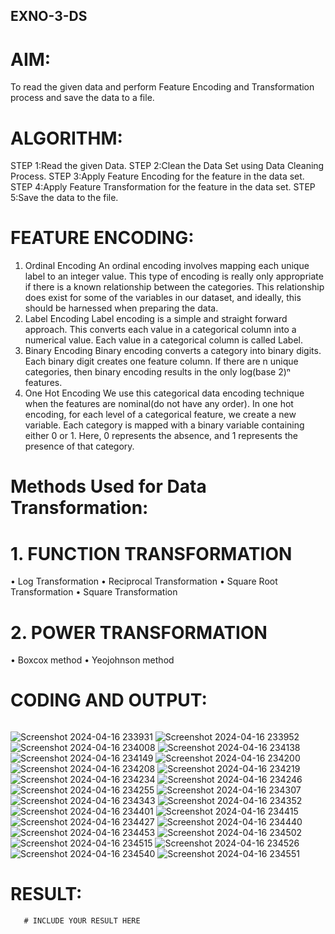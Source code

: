 ## EXNO-3-DS

# AIM:
To read the given data and perform Feature Encoding and Transformation process and save the data to a file.

# ALGORITHM:
STEP 1:Read the given Data.
STEP 2:Clean the Data Set using Data Cleaning Process.
STEP 3:Apply Feature Encoding for the feature in the data set.
STEP 4:Apply Feature Transformation for the feature in the data set.
STEP 5:Save the data to the file.

# FEATURE ENCODING:
1. Ordinal Encoding
An ordinal encoding involves mapping each unique label to an integer value. This type of encoding is really only appropriate if there is a known relationship between the categories. This relationship does exist for some of the variables in our dataset, and ideally, this should be harnessed when preparing the data.
2. Label Encoding
Label encoding is a simple and straight forward approach. This converts each value in a categorical column into a numerical value. Each value in a categorical column is called Label.
3. Binary Encoding
Binary encoding converts a category into binary digits. Each binary digit creates one feature column. If there are n unique categories, then binary encoding results in the only log(base 2)ⁿ features.
4. One Hot Encoding
We use this categorical data encoding technique when the features are nominal(do not have any order). In one hot encoding, for each level of a categorical feature, we create a new variable. Each category is mapped with a binary variable containing either 0 or 1. Here, 0 represents the absence, and 1 represents the presence of that category.

# Methods Used for Data Transformation:
  # 1. FUNCTION TRANSFORMATION
• Log Transformation
• Reciprocal Transformation
• Square Root Transformation
• Square Transformation
  # 2. POWER TRANSFORMATION
• Boxcox method
• Yeojohnson method

# CODING AND OUTPUT:
```python
```
![Screenshot 2024-04-16 233931](https://github.com/23004027/EXNO-3-DS/assets/138956447/f1180b33-10c2-4ebf-8cad-516a2120cf0b)
![Screenshot 2024-04-16 233952](https://github.com/23004027/EXNO-3-DS/assets/138956447/945159b6-2041-4b41-b602-60156b75de98)
![Screenshot 2024-04-16 234008](https://github.com/23004027/EXNO-3-DS/assets/138956447/93608e22-a16a-4aa8-bbd3-ed6e5182314d)
![Screenshot 2024-04-16 234138](https://github.com/23004027/EXNO-3-DS/assets/138956447/e9ee46dc-5db3-4d8f-bc4e-d9ffd928a4b3)
![Screenshot 2024-04-16 234149](https://github.com/23004027/EXNO-3-DS/assets/138956447/d0d1a6e9-b1a0-4db7-8d6b-70bab134c345)
![Screenshot 2024-04-16 234200](https://github.com/23004027/EXNO-3-DS/assets/138956447/4dd5975b-385e-4b85-8dbe-07e41410b4f4)
![Screenshot 2024-04-16 234208](https://github.com/23004027/EXNO-3-DS/assets/138956447/254504a2-2427-44e2-83c7-af0622ec8ae1)
![Screenshot 2024-04-16 234219](https://github.com/23004027/EXNO-3-DS/assets/138956447/e2bba983-1295-4a8c-a94b-a54c5f56cf0b)
![Screenshot 2024-04-16 234234](https://github.com/23004027/EXNO-3-DS/assets/138956447/e9acb2fe-b4cc-4b7d-98e5-f7ff8e4b492a)
![Screenshot 2024-04-16 234246](https://github.com/23004027/EXNO-3-DS/assets/138956447/c5f1f285-61c4-4b56-ae25-0e4fbfd4260d)
![Screenshot 2024-04-16 234255](https://github.com/23004027/EXNO-3-DS/assets/138956447/4295a323-86ed-49b5-9774-519d1232f999)
![Screenshot 2024-04-16 234307](https://github.com/23004027/EXNO-3-DS/assets/138956447/5278d41b-6427-4e75-a184-df93381b80d5)
![Screenshot 2024-04-16 234343](https://github.com/23004027/EXNO-3-DS/assets/138956447/76810f57-2b9a-4c33-b950-65ddc12ae42f)
![Screenshot 2024-04-16 234352](https://github.com/23004027/EXNO-3-DS/assets/138956447/a757c1e9-1fd9-4658-a750-6f7506b04d71)
![Screenshot 2024-04-16 234401](https://github.com/23004027/EXNO-3-DS/assets/138956447/89f13df2-34f9-4572-b405-03c4aed59619)
![Screenshot 2024-04-16 234415](https://github.com/23004027/EXNO-3-DS/assets/138956447/7b12e359-351b-4252-b220-3397d9c8aac5)
![Screenshot 2024-04-16 234427](https://github.com/23004027/EXNO-3-DS/assets/138956447/b0f242e9-bc7d-4680-8210-11b8f64c7816)
![Screenshot 2024-04-16 234440](https://github.com/23004027/EXNO-3-DS/assets/138956447/a6c12a1d-b86d-4bab-9497-2232046cc110)
![Screenshot 2024-04-16 234453](https://github.com/23004027/EXNO-3-DS/assets/138956447/8cddd6cd-f898-497d-933b-fca10fff95ec)
![Screenshot 2024-04-16 234502](https://github.com/23004027/EXNO-3-DS/assets/138956447/6bad7141-02b4-48d4-b4cb-2dbf9229b1f3)
![Screenshot 2024-04-16 234515](https://github.com/23004027/EXNO-3-DS/assets/138956447/fd3a30c8-335a-4d5a-ab8f-5f557c1e8e34)
![Screenshot 2024-04-16 234526](https://github.com/23004027/EXNO-3-DS/assets/138956447/cd363da1-2cf0-414e-800c-581657ad66e5)
![Screenshot 2024-04-16 234540](https://github.com/23004027/EXNO-3-DS/assets/138956447/010ce7ae-4971-4708-acac-b7356f539b8d)
![Screenshot 2024-04-16 234551](https://github.com/23004027/EXNO-3-DS/assets/138956447/ad45e0ee-e6ac-4bbb-a427-fbe26e0c473c)

# RESULT:
       # INCLUDE YOUR RESULT HERE

       

